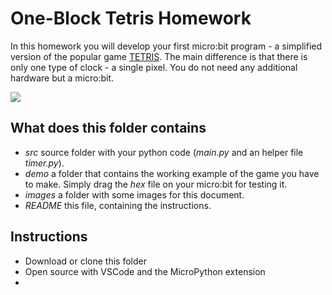 # One-Block Tetris Homework

In this homework you will develop your first micro:bit program - a simplified version of the popular game [TETRIS](https://en.wikipedia.org/wiki/Tetris). The main difference is that there is only one type of clock - a single pixel. You do not need any additional hardware but a micro:bit.

![](/images/tetris.gif)

## What does this folder contains

- _src_ source folder with your python code (_main.py_ and an helper file _timer.py_).
- _demo_ a folder that contains the working example of the game you have to make. Simply drag the _hex_ file on your micro:bit for testing it.
- _images_ a folder with some images for this document.
- _README_ this file, containing the instructions.

## Instructions

- Download or clone this folder
- Open source with VSCode and the MicroPython extension
-
